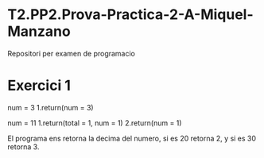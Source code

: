 # T2.PP2.Prova-Practica-2-A-Miquel-Manzano
Repositori per examen de programacio

# Exercici 1
num = 3
1.return(num = 3)


num = 11
1.return(total = 1, num = 1)
	2.return(num = 1)


El programa ens retorna la decima del numero, si es 20 retorna 2, y si es 30 retorna 3.